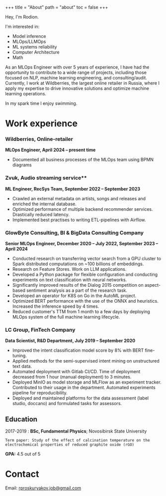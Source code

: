 +++
title = "About"
path = "about"
toc = false
+++

Hey, I'm Rodion.

I'm interested in:
- Model inference
- MLOps/LLMOps
- ML systems reliability
- Computer Architecture
- Math

As an MLOps Engineer with over 5 years of experience,
I have had the opportunity to contribute to a wide range of projects,
including those focused on NLP, machine learning engineering, and consulting/audit.
Currently, I work at Wildberries, the largest online retailer in Russia,
where I apply my expertise to drive innovative solutions 
and optimize machine learning operations.

In my spark time I enjoy swimming.

# Work experience

### Wildberries, Online-retailer

**MLOps Engineer, April 2024 – present time**

* Documented all business processes of the MLOps team using BPMN diagrams

### Zvuk, Audio streaming service**

**ML Engineer, RecSys Team, September 2022 – September 2023**

* Crawled an external metadata on artists, songs and releases and enriched the internal database. 
* Optimized performance of multiple backend recommender services. Drastically reduced latency.
* Implemented best practises to writing ETL-pipelines with Airflow.


### GlowByte Consulting, BI & BigData Consulting Company

**Senior MLOps Engineer, December 2020 – July 2022, September 2023 – April 2024**

* Conducted research on transferring vector search from a GPU cluster to Spark distributed computations on ~100 billions of embeddings. 
* Research on Feature Stores. Work on LLM applications.
* Developed a Python package for flexible configuration and conducting experiments on text classification with neural networks.
* Significantly improved results of the Dialog 2015 competition on aspect-based sentiment analysis as a part of the research task.
* Developed an operator for K8S on Go in the AutoML project.
* Optimized BERT performance with the use of the ONNX and heuristics. Increased the inference speed by 4
times.
* Reduced customer's TTM from 1 month to a few days by deploying MLOps system of the full machine learning lifecycle.


### LC Group, FinTech Company

**Data Scientist, R&D Department, July 2019 – September 2020**

* Improved the intent classification model score by 8\% with BERT fine-tuning.
* Applied methods for the semi-supervised intent mining on unstructured text data.
* Automated deployment with Gitlab CI/CD. Time of deployment decreased from 1 hour (manual deployment)
to 3 minutes.
* Deployed MinIO as model storage and MLFlow as an experiment tracker. Contributed to their usage in the department. Automated experiments pipeline for reproducibility.
* Deployed and maintained platforms for the data assessment (label studio, doccano) and formulated tasks for assessors.

## Education

2017-2019 
:   **BSc, Fundamental Physics**; Novosibirsk State University

    Term paper: Study of the effect of calcination temperature on the electrochemical properties of reduced graphite oxide (rGO)

**GPA:** 4.5 out of 5

# Contact

Email: rproskuryakov.job@gmail.com
